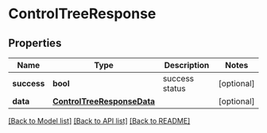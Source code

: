 # ControlTreeResponse

## Properties
Name | Type | Description | Notes
------------ | ------------- | ------------- | -------------
**success** | **bool** | success status | [optional] 
**data** | [**ControlTreeResponseData**](ControlTreeResponseData.md) |  | [optional] 

[[Back to Model list]](../README.md#documentation-for-models) [[Back to API list]](../README.md#documentation-for-api-endpoints) [[Back to README]](../README.md)

